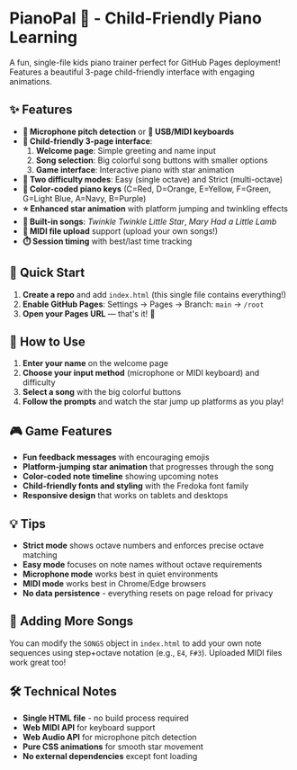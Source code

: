 # PianoPal 🎹 - Child-Friendly Piano Learning

A fun, single-file kids piano trainer perfect for GitHub Pages deployment! Features a beautiful 3-page child-friendly interface with engaging animations.

## ✨ Features

- **🎤 Microphone pitch detection** or **🎹 USB/MIDI keyboards**
- **👶 Child-friendly 3-page interface**:
  1. **Welcome page**: Simple greeting and name input
  2. **Song selection**: Big colorful song buttons with smaller options
  3. **Game interface**: Interactive piano with star animation
- **🎵 Two difficulty modes**: Easy (single octave) and Strict (multi-octave)
- **🌈 Color-coded piano keys** (C=Red, D=Orange, E=Yellow, F=Green, G=Light Blue, A=Navy, B=Purple)
- **⭐ Enhanced star animation** with platform jumping and twinkling effects
- **🎼 Built-in songs**: *Twinkle Twinkle Little Star*, *Mary Had a Little Lamb*
- **📁 MIDI file upload** support (upload your own songs!)
- **⏱️ Session timing** with best/last time tracking

## 🚀 Quick Start

1. **Create a repo** and add `index.html` (this single file contains everything!)
2. **Enable GitHub Pages**: Settings → Pages → Branch: `main` → `/root`
3. **Open your Pages URL** — that's it! 🎉

## 🎯 How to Use

1. **Enter your name** on the welcome page
2. **Choose your input method** (microphone or MIDI keyboard) and difficulty
3. **Select a song** with the big colorful buttons
4. **Follow the prompts** and watch the star jump up platforms as you play!

## 🎮 Game Features

- **Fun feedback messages** with encouraging emojis
- **Platform-jumping star animation** that progresses through the song
- **Color-coded note timeline** showing upcoming notes
- **Child-friendly fonts and styling** with the Fredoka font family
- **Responsive design** that works on tablets and desktops

## 💡 Tips

- **Strict mode** shows octave numbers and enforces precise octave matching
- **Easy mode** focuses on note names without octave requirements  
- **Microphone mode** works best in quiet environments
- **MIDI mode** works best in Chrome/Edge browsers
- **No data persistence** - everything resets on page reload for privacy

## 🎼 Adding More Songs

You can modify the `SONGS` object in `index.html` to add your own note sequences using step+octave notation (e.g., `E4`, `F#3`). Uploaded MIDI files work great too!

## 🛠️ Technical Notes

- **Single HTML file** - no build process required
- **Web MIDI API** for keyboard support
- **Web Audio API** for microphone pitch detection
- **Pure CSS animations** for smooth star movement
- **No external dependencies** except font loading